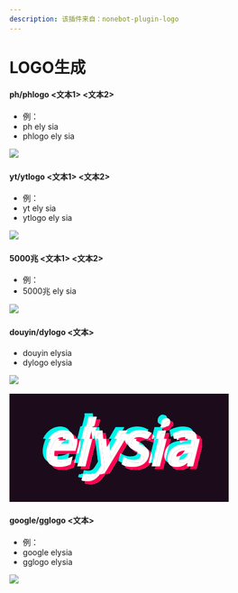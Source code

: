 ```yaml
---
description: 该插件来自：nonebot-plugin-logo
---
```


# LOGO生成

#### ph/phlogo <文本1> <文本2>

* 例：
* ph ely sia
* phlogo ely sia

![](../.gitbook/assets/Screenshot\_2022-05-28-19-29-11-883-edit\_com.tence.jpg)

#### yt/ytlogo <文本1> <文本2>

* 例：
* yt ely sia
* ytlogo ely sia

![](../.gitbook/assets/Screenshot\_2022-05-28-19-30-48-143-edit\_com.tence.jpg)

#### 5000兆 <文本1> <文本2>

* 例：
* 5000兆 ely sia

![](../.gitbook/assets/Screenshot\_2022-05-28-19-30-58-798-edit\_com.tence.jpg)

#### douyin/dylogo <文本>

* douyin elysia
* dylogo elysia

![](../.gitbook/assets/Screenshot\_2022-05-28-19-31-12-415-edit\_com.tence.jpg)

![](../.gitbook/assets/QQ图片20220528193208.gif)

#### google/gglogo <文本>

* 例：
* google elysia
* gglogo elysia

![](../.gitbook/assets/Screenshot\_2022-05-28-19-31-28-192-edit\_com.tence.jpg)

